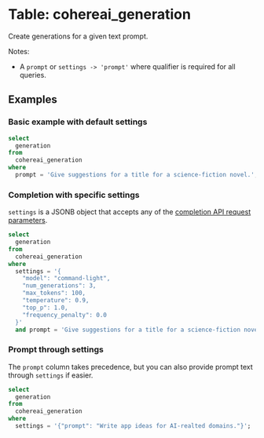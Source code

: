 # Table: cohereai_generation

Create generations for a given text prompt.

Notes:
* A `prompt` or `settings -> 'prompt'` where qualifier is required for all queries.

## Examples

### Basic example with default settings

```sql
select
  generation
from
  cohereai_generation
where
  prompt = 'Give suggestions for a title for a science-fiction novel.';
```

### Completion with specific settings

`settings` is a JSONB object that accepts any of the [completion API request
parameters](https://docs.cohere.com/reference/generate).

```sql
select
  generation
from
  cohereai_generation
where
  settings = '{
    "model": "command-light",
    "num_generations": 3,
    "max_tokens": 100,
    "temperature": 0.9,
    "top_p": 1.0,
    "frequency_penalty": 0.0
  }'
  and prompt = 'Give suggestions for a title for a science-fiction novel.';
```

### Prompt through settings

The `prompt` column takes precedence, but you can also provide prompt text
through `settings` if easier.

```sql
select
  generation
from
  cohereai_generation
where
  settings = '{"prompt": "Write app ideas for AI-realted domains."}';
```

